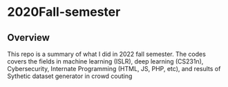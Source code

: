 # 2020Fall-semester

## Overview  
This repo is a summary of what I did in 2022 fall semester. The codes covers the fields in machine learning (ISLR), deep learning (CS231n), Cybersecurity, 
Internate Programming (HTML, JS, PHP, etc), and results of Sythetic dataset generator in crowd couting
